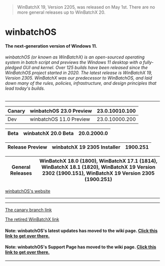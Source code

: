 > WinBatchX 19, Version 2205, was released on May 1st.
> There are no more general releases up to WinBatchX 20.

# winbatchOS
#### The next-generation version of Windows 11.

###### winbatchOS (or known as WinBatchX) is an open-sourced operating system in batch script and previews the Windows 11 desktop with a fully-pledged GUI and kernel. Over 125 builds have been released since the WinBatchOS project started in 2020. The latest release is WinBatchX 19, Version 2305. WinBatchX was our predecessor to WinBatchOS, and laid down many of the rules, policies, infrastructure, and design principles that lead today's builds.
---

Canary | winbatchOS 23.0 Preview | 23.0.10010.100
-|-|-
Dev | winbatchOS 11.0 Preview | 23.0.10000.200

Beta | winbatchX 20.0 Beta | 20.0.2000.0
-|-|-

Release Preview | winbatchX 19 2305 Installer | 1900.251
-|-|-

General Releases | WinBatchX 18.0 (1800), WinBatchX 17.1 (1814), WinBatchX 18.1 (1820), WinBatchX 19 Version 2302 (1900.151), WinBatchX 19 Version 2305 (1900.251)
-|-

[winbatchOS's website](https://bes-ptah.github.io/winbatchOS/)
***


***

[The canary branch link](https://github.com/bes-ptah/winbatchOS/tree/canary)

[The retired WinBatchX link](https://github.com/bes-ptah/winbatchx/)

#### Note: winbatchOS's latest updates has moved to the wiki page. [Click this link to get over there.](https://github.com/bes-ptah/winbatchOS/wiki)

#### Note: winbatchOS's Support Page has moved to the wiki page. [Click this link to get over there.](https://github.com/bes-ptah/winbatchOS/wiki/Support-Page)






***







